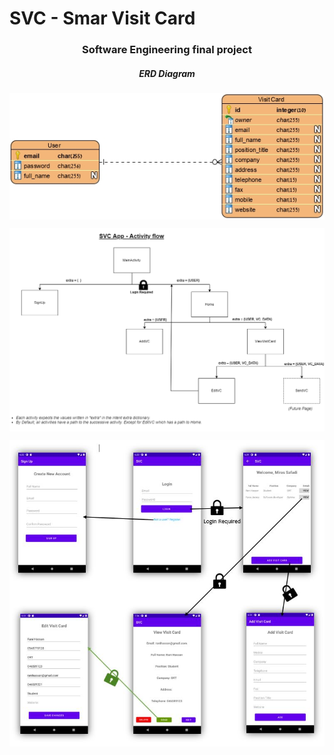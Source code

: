# SVC - Smar Visit Card
<h3 align="center">Software Engineering final project</h3>
<h5 align="center">ERD Diagram</h5>
<p align="center">
  <img src="ERD.jpg" align="center">
</p>
<p align="center">
  <img src="SVC site map.jpg" align="center">
</p>
<p align="center">
  <img src="./Screenshots of the app/Flow.JPG" align="center">
</p>
